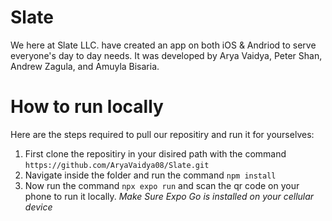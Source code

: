 # Slate

We here at Slate LLC. have created an app on both iOS & Andriod to serve everyone's day to day needs. It was developed by Arya Vaidya, Peter Shan, Andrew Zagula, and Amuyla Bisaria. 

# How to run locally
Here are the steps required to pull our repositiry and run it for yourselves:

1. First clone the repositiry in your disired path with the command ```https://github.com/AryaVaidya08/Slate.git```
2. Navigate inside the folder and run the command ```npm install```
3. Now run the command ```npx expo run``` and scan the qr code on your phone to run it locally. *Make Sure Expo Go is installed on your cellular device*